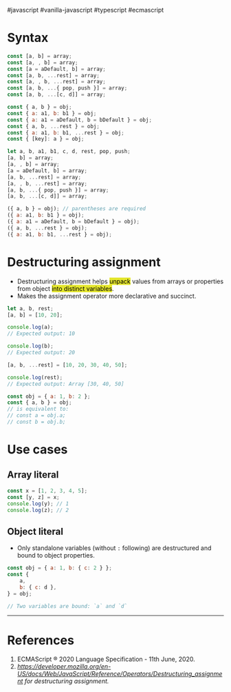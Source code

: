 #javascript #vanilla-javascript #typescript #ecmascript 

# Syntax
```javascript title='Destructuring assignment syntax'
const [a, b] = array;
const [a, , b] = array;
const [a = aDefault, b] = array;
const [a, b, ...rest] = array;
const [a, , b, ...rest] = array;
const [a, b, ...{ pop, push }] = array;
const [a, b, ...[c, d]] = array;

const { a, b } = obj;
const { a: a1, b: b1 } = obj;
const { a: a1 = aDefault, b = bDefault } = obj;
const { a, b, ...rest } = obj;
const { a: a1, b: b1, ...rest } = obj;
const { [key]: a } = obj;

let a, b, a1, b1, c, d, rest, pop, push;
[a, b] = array;
[a, , b] = array;
[a = aDefault, b] = array;
[a, b, ...rest] = array;
[a, , b, ...rest] = array;
[a, b, ...{ pop, push }] = array;
[a, b, ...[c, d]] = array;

({ a, b } = obj); // parentheses are required
({ a: a1, b: b1 } = obj);
({ a: a1 = aDefault, b = bDefault } = obj);
({ a, b, ...rest } = obj);
({ a: a1, b: b1, ...rest } = obj);

```
# Destructuring assignment
- Destructuring assignment helps <mark style="background: #e4e62d;">unpack</mark> values from arrays or properties from object <mark style="background: #e4e62d;">into distinct variables</mark>.
- Makes the assignment operator more declarative and succinct.
```javascript title='Destructuring assignment'
let a, b, rest;
[a, b] = [10, 20];

console.log(a);
// Expected output: 10

console.log(b);
// Expected output: 20

[a, b, ...rest] = [10, 20, 30, 40, 50];

console.log(rest);
// Expected output: Array [30, 40, 50]

const obj = { a: 1, b: 2 };
const { a, b } = obj;
// is equivalent to:
// const a = obj.a;
// const b = obj.b;

```

# Use cases
## Array literal
```javascript title='Array literal destructuring assignment'
const x = [1, 2, 3, 4, 5];
const [y, z] = x;
console.log(y); // 1
console.log(z); // 2
```

## Object literal
- Only standalone variables (without `:` following) are destructured and bound to object properties.
```javascript title='Object destrucring assignment'
const obj = { a: 1, b: { c: 2 } };
const {
	a,
	b: { c: d },
} = obj;

// Two variables are bound: `a` and `d`
```

---
# References
1. ECMAScript ® 2020 Language Specification - 11th June, 2020.
2. *https://developer.mozilla.org/en-US/docs/Web/JavaScript/Reference/Operators/Destructuring_assignment for destructuring assignment.*